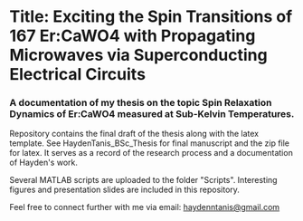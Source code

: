 # Title: Exciting the Spin Transitions of 167 Er:CaWO4 with Propagating Microwaves via Superconducting Electrical Circuits

### A documentation of my thesis on the topic Spin Relaxation Dynamics of Er:CaWO4 measured at Sub-Kelvin Temperatures. 
Repository contains the final draft of the thesis along with the latex template. See HaydenTanis_BSc_Thesis for final manuscript and the zip file for latex.
It serves as a record of the research process and a documentation of Hayden's work.


Several MATLAB scripts are uploaded to the folder "Scripts". 
Interesting figures and presentation slides are included in this repository. 

Feel free to connect further with me via email: haydenntanis@gmail.com
